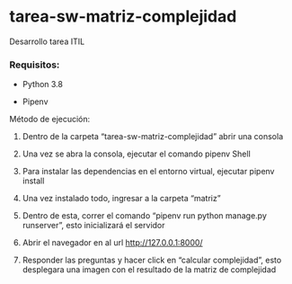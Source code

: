 # tarea-sw-matriz-complejidad
Desarrollo tarea ITIL

### Requisitos:

*	Python 3.8

*	Pipenv

Método de ejecución:

1.	Dentro de la carpeta “tarea-sw-matriz-complejidad” abrir una consola

2.	Una vez se abra la consola, ejecutar el comando pipenv Shell

3.	Para instalar las dependencias en el entorno virtual, ejecutar pipenv install

4.	Una vez instalado todo, ingresar a la carpeta “matriz”

5.	Dentro de esta, correr el comando “pipenv run python manage.py runserver”, esto inicializará el servidor

6.	Abrir el navegador en al url http://127.0.0.1:8000/

7.	Responder las preguntas y hacer click en “calcular complejidad”, esto desplegara una imagen con el resultado de la matriz de complejidad
